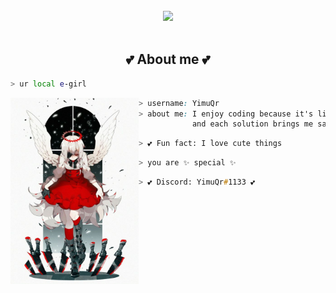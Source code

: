 <body>
<br>
<div align="center">
<img src="[IMG]/banner.gif" width="600px">
</div>
<br>


<h2 align="center"> 💕 About me 💕 </h2>

```zsh
> ur local e-girl 
```

<img align="left" src="[IMG]/main.jpg" width="205px"/> 

```css
> username: YimuQr
> about me: I enjoy coding because it's like solving puzzles
            and each solution brings me satisfaction.
```

```zsh
> 💕 Fun fact: I love cute things
```

```zsh
> you are ✨ special ✨
```

```zsh
> 💕 Discord: YimuQr#1133 💕
```
